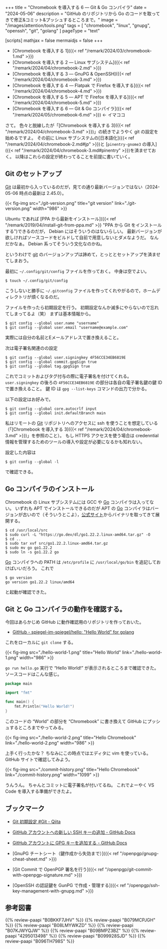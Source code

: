 +++
title = "Chromebook を導入する 6 — Git & Go コンパイラ"
date =  "2024-05-06"
description = "GitHub のリポジトリから Go のコードを取ってきて修正&コミット&プッシュするところまで。"
image = "/images/attention/tools.png"
tags = [ "chromebook", "linux", "gnupg", "openssh", "git", "golang" ]
pageType = "text"

[scripts]
  mathjax = false
  mermaidjs = false
+++

- [Chromebook を導入する 1]({{< ref "/remark/2024/03/chromebook-1.md" >}})
- [Chromebook を導入する 2 — Linux サブシステム]({{< ref "/remark/2024/04/chromebook-2.md" >}})
- [Chromebook を導入する 3 — GnuPG & OpenSSH]({{< ref "/remark/2024/04/chromebook-3.md" >}})
- [Chromebook を導入する 4 — Flatpak で Firefox を導入する]({{< ref "/remark/2024/04/chromebook-4.md" >}})
- [Chromebook を導入する 5 — APT で Firefox を導入する]({{< ref "/remark/2024/04/chromebook-5.md" >}})
- [Chromebook を導入する 6 — Git & Go コンパイラ]({{< ref "/remark/2024/05/chromebook-6.md" >}}) ← イマココ

さて。
色々と脱線したが「[Chromebook を導入する 3]({{< ref "/remark/2024/04/chromebook-3.md" >}})」の続きでようやく git の設定を始めるですよ。
その前に Linux サブシステムの[日本語化]({{< ref "/remark/2024/04/chromebook-2.md#jp" >}})と [`pinentry-gnome3` の導入]({{< ref "/remark/2024/04/chromebook-3.md#pinentry" >}})を済ませておく。
以降はこれらの設定が終わってることを前提に書いていく。

## Git のセットアップ

[Git] は最初から入っているのだが，見ての通り最新バージョンではない（2024-05-06 時点の最新は 2.45.0）。

{{< fig-img src="./git-version.png" title="git version" link="./git-version.png" width="986" >}}

Ubuntu であれば [PPA から最新をインストール]({{< ref "/remark/2019/04/install-git-from-ppa.md" >}} "PPA から Git をインストールする")できるのだが， Debian にはそういうのはないらしい。
最新バージョンが欲しければソースコードをビルドして自前で用意しないとダメなようだ。
なんだかなぁ。
Debian 系ってそういう文化なのかね。

というわけで [git][Git] のバージョンアップは諦めて，とっととセットアップを済ませてしまおう。

最初に `~/.config/git/config` ファイルを作っておく。
中身は空でよい。

```text
$ touch ~/.config/git/config
```

こうしないと勝手に `~/.gitconfig` ファイルを作ってくれやがるので，ホームディレクトリが煩くなるのだ。

ファイルを作ったら初期設定を行う。
初期設定なんか滅多にやらないので忘れてしまってるよ（笑） まずは基本情報から。

```text
$ git config --global user.name "username"
$ git config --global user.email "username@example.com"
```

実際には自分の名前とEメールアドレスで置き換えること。

次は電子署名関連のの設定

```text
$ git config --global user.signingkey 4F56CCE34EB6819E
$ git config --global commit.gpgSign true
$ git config --global tag.gpgSign true
```

これでコミットおよびタグ付与の際に電子署名を付けてくれる。
`user.signingkey` の後ろの `4F56CCE34EB6819E` の部分は各自の電子署名鍵の鍵 ID で置き換えること。
鍵 ID は `gpg --list-keys` コマンドの出力で分かる。

以下の設定はお好みで。

```text
$ git config --global core.autocrlf input
$ git config --global init.defaultBranch main
```

私はリモートの [Git] リポジトリへのアクセスに ssh を使うことを想定している（「[Chromebook を導入する 3]({{< ref "/remark/2024/04/chromebook-3.md" >}})」を参照のこと）。
もし HTTPS アクセスを使う場合は credenntial 情報を管理するためのツールの導入や設定が必要になるかも知れない。

設定した内容は

```text
$ git config --global -l
```

で確認できる。

## Go コンパイラのインストール

Chromebook の Linux サブシステムには GCC や [Go] コンパイラは入ってない。
いずれも APT でインストールできるのだが APT の [Go] コンパイラはバージョンが古いので（そういうとこよ），[公式サイト](https://go.dev/dl/ "All releases - The Go Programming Language")からバイナリを取ってきて展開する。

```text
$ cd /usr/local/src
$ sudo curl -L "https://go.dev/dl/go1.22.2.linux-amd64.tar.gz" -O
$ cd ..
$ sudo tar xvf src/go1.22.2.linux-amd64.tar.gz
$ sudo mv go go1.22.2
$ sudo ln -s go1.22.2 go
```

[Go] コンパイラへの PATH は `/etc/profile` に `/usr/local/go/bin` を追記しておけばいいだろう。
これで

```text
$ go version
go version go1.22.2 linux/amd64
```

と起動が確認できた。

## Git と Go コンパイラの動作を確認する。

今回はあらかじめ GitHub に動作確認用のリポジトリを作っておいた。

- [GitHub - spiegel-im-spiegel/hello: "Hello World" for golang](https://github.com/spiegel-im-spiegel/hello)

これをローカルに `git clone` する。

{{< fig-img src="./hello-world-1.png" title="Hello World" link="./hello-world-1.png" width="986" >}}

`go run hello.go` 実行で “Hello World!” が表示されるところまで確認できた。
ソースコードはこんな感じ。

```go
package main

import "fmt"

func main() {
    fmt.Println("Hello World!")
}
```

このコードの “World” の部分を “Chromebook” に書き換えて GitHub にプッシュするところまでやってみる。

{{< fig-img src="./hello-world-2.png" title="Hello Chromebook" link="./hello-world-2.png" width="986" >}}

上手く行ったかな？ ちなみにこの時点ではエディタに vim を使っている。
GitHub サイトで確認してみよう。

{{< fig-img src="./commit-history.png" title="Hello Chromebook" link="./commit-history.png" width="1099" >}}

うんうん。
ちゃんとコミットに電子署名が付いてるね。
これでよーやく VS Code を導入する準備ができたよ。

## ブックマーク

- [Git 初期設定 #Git - Qiita](https://qiita.com/ucan-lab/items/aadbedcacbc2ac86a2b3)
- [GitHub アカウントへの新しい SSH キーの追加 - GitHub Docs](https://docs.github.com/ja/authentication/connecting-to-github-with-ssh/adding-a-new-ssh-key-to-your-github-account)
- [GitHub アカウントに GPG キーを追加する - GitHub Docs](https://docs.github.com/ja/authentication/managing-commit-signature-verification/adding-a-gpg-key-to-your-github-account)

- [GnuPG チートシート（鍵作成から失効まで）]({{< ref "/openpgp/gnupg-cheat-sheet.md" >}})
- [Git Commit で OpenPGP 署名を行う]({{< ref "/openpgp/git-commit-with-openpgp-signature.md" >}})
- [OpenSSH の認証鍵を GunPG で作成・管理する]({{< ref "/openpgp/ssh-key-management-with-gnupg.md" >}})

[Git]: https://git-scm.com/
[Go]: https://go.dev/ "The Go Programming Language"

## 参考図書

{{% review-paapi "B0BKKF7JHV" %}} <!-- ASUS Chromebook -->
{{% review-paapi "B079MCPJGH" %}} <!-- カメラ 目隠し シャッター -->
{{% review-paapi "B08LMYWKZD" %}} <!-- Bluetooth 無線静音マウス -->
{{% review-paapi "B07KJWYQJW" %}} <!-- ANKER PowerExpand USB メディアハブ -->
{{% review-paapi "B09BMPZ3BZ" %}} <!-- Chromebook仕事術 -->
{{% review-paapi "4295013498" %}} <!-- Linuxシステムの仕組み -->
{{% review-paapi "B099928SJD" %}} <!-- プログラミング言語Go -->
{{% review-paapi "B096TH798S" %}} <!-- 改訂2版 わかばちゃんと学ぶ Git使い方入門 -->
